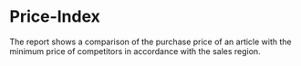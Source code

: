 # Price-Index
 The report shows a comparison of the purchase price of an article with the minimum price of competitors in accordance with the sales region.
